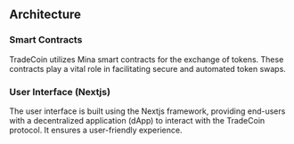 ## Architecture

### Smart Contracts

TradeCoin utilizes Mina smart contracts for the exchange of tokens. These contracts play a vital role in facilitating secure and automated token swaps.

### User Interface (Nextjs)

The user interface is built using the Nextjs framework, providing end-users with a decentralized application (dApp) to interact with the TradeCoin protocol. It ensures a user-friendly experience.
